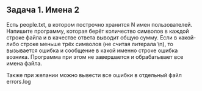 ## Задача 1. Имена 2
Есть people.txt, в котором построчно хранится N имен пользователей. 
Напишите программу, которая берёт количество символов в каждой строке файла и в качестве ответа выводит общую сумму. 
Если в какой-либо строке меньше трёх символов (не считая литерала \n), то вызывается ошибка и сообщение в какой именно строке ошибка возника. 
Программа при этом не завершается и обрабатывает все имена файла.

Также при желании можно вывести все ошибки в отдельный файл errors.log

